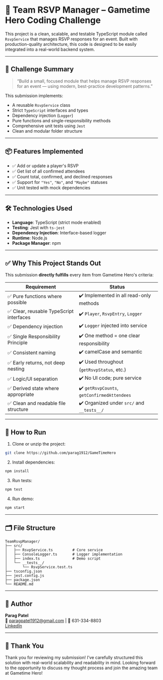 # 🧠 Team RSVP Manager – Gametime Hero Coding Challenge

This project is a clean, scalable, and testable TypeScript module called `RsvpService` that manages RSVP responses for an event. Built with production-quality architecture, this code is designed to be easily integrated into a real-world backend system.

---

## 🎯 Challenge Summary

> “Build a small, focused module that helps manage RSVP responses for an event — using modern, best-practice development patterns.”

This submission implements:
- A reusable `RsvpService` class
- Strict `TypeScript` interfaces and types
- Dependency injection (`Logger`)
- Pure functions and single-responsibility methods
- Comprehensive unit tests using `Jest`
- Clean and modular folder structure

---

## 📦 Features Implemented

- ✅ Add or update a player's RSVP
- ✅ Get list of all confirmed attendees
- ✅ Count total, confirmed, and declined responses
- ✅ Support for `"Yes"`, `"No"`, and `"Maybe"` statuses
- ✅ Unit tested with mock dependencies

---

## 🛠 Technologies Used

- **Language**: TypeScript (strict mode enabled)
- **Testing**: Jest with `ts-jest`
- **Dependency Injection**: Interface-based logger
- **Runtime**: Node.js
- **Package Manager**: npm

---

## ✅ Why This Project Stands Out

This submission **directly fulfills** every item from Gametime Hero's criteria:

| Requirement                                       | Status    |
|--------------------------------------------------|-----------|
| ✅ Pure functions where possible                 | ✔️ Implemented in all read-only methods |
| ✅ Clear, reusable TypeScript interfaces         | ✔️ `Player`, `RsvpEntry`, `Logger` |
| ✅ Dependency injection                          | ✔️ `Logger` injected into service |
| ✅ Single Responsibility Principle               | ✔️ One method = one clear responsibility |
| ✅ Consistent naming                             | ✔️ camelCase and semantic |
| ✅ Early returns, not deep nesting               | ✔️ Used throughout (`getRsvpStatus`, etc.) |
| ✅ Logic/UI separation                           | ✔️ No UI code; pure service |
| ✅ Derived state where appropriate               | ✔️ `getRsvpCounts`, `getConfirmedAttendees` |
| ✅ Clean and readable file structure             | ✔️ Organized under `src/` and `__tests__/` |

---

## 🧪 How to Run

1. Clone or unzip the project:

```bash
git clone https://github.com/parag1912/GameTimeHero  
```

2. Install dependencies:

```bash
npm install
```

3. Run tests:

```bash
npm test
```

4. Run demo:

```bash
npm start
```

---

## 🗂️ File Structure

```
TeamRsvpManager/
├── src/
│   ├── RsvpService.ts         # Core service
│   ├── ConsoleLogger.ts       # Logger implementation
│   ├── index.ts               # Demo script
│   └── __tests__/
│       └── RsvpService.test.ts
├── tsconfig.json
├── jest.config.js
├── package.json
└── README.md
```

---

## 🤝 Author

**Parag Patel**   
📧 paragpatel1912@gmail.com | 📱 631-334-8803  
[LinkedIn](https://www.linkedin.com/in/parag1912/)

---

## 🙌 Thank You

Thank you for reviewing my submission! I’ve carefully structured this solution with real-world scalability and readability in mind. Looking forward to the opportunity to discuss my thought process and join the amazing team at Gametime Hero!
